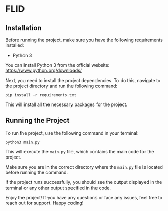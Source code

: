 # FLID


## Installation

Before running the project, make sure you have the following requirements installed:

- Python 3

You can install Python 3 from the official website: https://www.python.org/downloads/

Next, you need to install the project dependencies. To do this, navigate to the project directory and run the following command:

```
pip install -r requirements.txt
```

This will install all the necessary packages for the project.

## Running the Project

To run the project, use the following command in your terminal:

```
python3 main.py
```

This will execute the `main.py` file, which contains the main code for the project.

Make sure you are in the correct directory where the `main.py` file is located before running the command.

If the project runs successfully, you should see the output displayed in the terminal or any other output specified in the code.

Enjoy the project! If you have any questions or face any issues, feel free to reach out for support. Happy coding!
